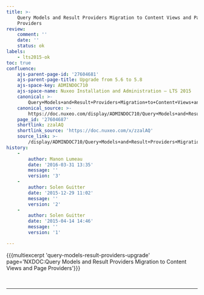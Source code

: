 ```yaml
---
title: >-
    Query Models and Result Providers Migration to Content Views and Page
    Providers
review:
    comment: ''
    date: ''
    status: ok
labels:
    - lts2015-ok
toc: true
confluence:
    ajs-parent-page-id: '27604681'
    ajs-parent-page-title: Upgrade from 5.6 to 5.8
    ajs-space-key: ADMINDOC710
    ajs-space-name: Nuxeo Installation and Administration — LTS 2015
    canonical: >-
        Query+Models+and+Result+Providers+Migration+to+Content+Views+and+Page+Providers
    canonical_source: >-
        https://doc.nuxeo.com/display/ADMINDOC710/Query+Models+and+Result+Providers+Migration+to+Content+Views+and+Page+Providers
    page_id: '27604687'
    shortlink: zzalAQ
    shortlink_source: 'https://doc.nuxeo.com/x/zzalAQ'
    source_link: >-
        /display/ADMINDOC710/Query+Models+and+Result+Providers+Migration+to+Content+Views+and+Page+Providers
history:
    - 
        author: Manon Lumeau
        date: '2016-03-31 13:35'
        message: ''
        version: '3'
    - 
        author: Solen Guitter
        date: '2015-12-29 11:02'
        message: ''
        version: '2'
    - 
        author: Solen Guitter
        date: '2015-04-14 14:46'
        message: ''
        version: '1'

---
```

{{{multiexcerpt 'query-models-result-providers-upgrade' page='NXDOC:Query Models and Result Providers Migration to Content Views and Page Providers'}}}

&nbsp;

* * *
